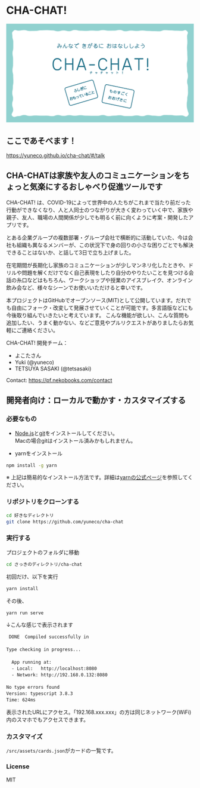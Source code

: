 # CHA-CHAT!

![title-image](public/chachat-ogp.png)

## ここであそべます！

https://yuneco.github.io/cha-chat/#/talk

## CHA-CHATは家族や友人のコミュニケーションをちょっと気楽にするおしゃべり促進ツールです

CHA-CHAT! は、COVID-19によって世界中の人たちがこれまで当たり前だった行動ができなくなり、人と人同士のつながりが大きく変わっていく中で、家族や親子、友人、職場の人間関係が少しでも明るく前に向くように考案・開発したアプリです。

とある企業グループの複数部署・グループ会社で横断的に活動していた、今は会社も組織も異なるメンバーが、この状況下で身の回りの小さな困りごとでも解決できることはないか、と話して3日で立ち上げました。

在宅期間が長期化し家族のコミュニケーションが少しマンネリ化したときや、ドリルや問題を解くだけでなく自己表現をしたり自分のやりたいことを見つける会話の糸口などはもちろん、ワークショップや授業のアイスブレイク、オンライン飲み会など、様々なシーンでお使いいただけると幸いです。

本プロジェクトはGitHubでオープンソース(MIT)として公開しています。だれでも自由にフォーク・改変して発展させていくことが可能です。多言語版などにも今後取り組んでいきたいと考えています。
こんな機能が欲しい、こんな質問も追加したい、うまく動かない、などご意見やプルリクエストがありましたらお気軽にご連絡ください。

CHA-CHAT! 開発チーム：

* よこたさん
* Yuki (@yuneco)
* TETSUYA SASAKI (@tetsasaki)

Contact: https://pf.nekobooks.com/contact

## 開発者向け：ローカルで動かす・カスタマイズする

### 必要なもの

- [Node.js](https://nodejs.org/ja/)と[git](https://git-scm.com/downloads)をインストールしてください。  
Macの場合gitはインストール済みかもしれません。

- yarnをインストール

```sh
npm install -g yarn
```

※ 上記は簡易的なインストール方法です。詳細は[yarnの公式ページ](https://classic.yarnpkg.com/ja/docs/install/)を参照してください。

### リポジトリをクローンする

```sh
cd 好きなディレクトリ
git clone https://github.com/yuneco/cha-chat
```

### 実行する

プロジェクトのフォルダに移動

```sh
cd さっきのディレクトリ/cha-chat
```

初回だけ、以下を実行

```sh
yarn install
```

その後、

```sh
yarn run serve
```

↓こんな感じで表示されます

```sh
 DONE  Compiled successfully in 

Type checking in progress...

  App running at:
  - Local:   http://localhost:8080 
  - Network: http://192.168.0.132:8080

No type errors found
Version: typescript 3.8.3
Time: 624ms
```

表示されたURLにアクセス。「192.168.xxx.xxx」の方は同じネットワーク(WiFi)内のスマホでもアクセスできます。

### カスタマイズ

`/src/assets/cards.json`がカードの一覧です。

### License

MIT